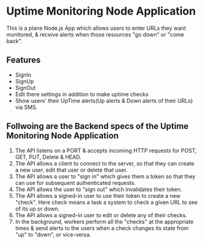 # Uptime Monitoring Node Application
This is a plane Node.js App which allows users to enter URLs they want monitored, & receive alerts when those resources "go down" or "come back".

## Features
 - SignIn
 - SignUp
 - SignOut
 - Edit there settings in addition to make uptime checks
 - Show users' their UpTime alerts(Up alerts & Down alerts of their URLs) via SMS.

 ## Follwoing are the Backend specs of the Uptime Monitoring Node Application
 1. The API listens on a PORT & accepts incoming HTTP requests for POST, GET, PUT, Delete & HEAD.
 2. The API allows a client to connect to the server, so that they can create a new user, edit that user or delete that user.
 3. The API allows a user to "sign in" which gives them a token so that they can use for subsequent authenticated requests.
 4. The API allows the user to "sign out" which invalidates their token.
 5. The API allows a signed-in user to use their token to create a new "check". Here check means a task a system to check a given URL to see of its up or down.
 6. The API allows a signed-in user to edit or delete any of their checks.
 7. In the background, workers perform all the "checks" at the appropriate times & send alerts to the users when a check changes its state from "up" to "down", or vice-versa.
